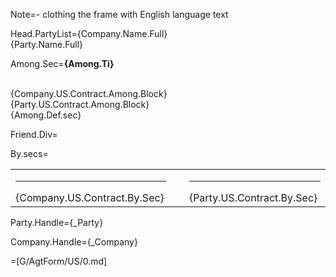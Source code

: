 Note=- clothing the frame with English language text

Head.PartyList={Company.Name.Full}<br>{Party.Name.Full}

Among.Sec=<b>{Among.Ti}</b><br><br><ul type="none" style="padding-left: 0"><li>{Company.US.Contract.Among.Block}<br></li><li>{Party.US.Contract.Among.Block}<br></li><li>{Among.Def.sec}</li></ul>

Friend.Div=</i>

By.secs=<table><tr><td valign="top" width="300px"><hr>{Company.US.Contract.By.Sec}</td> <td width="100px"></td> <td valign="top" width="300px"><hr>{Party.US.Contract.By.Sec}</td></tr></table>

Party.Handle={_Party}

Company.Handle={_Company}

=[G/AgtForm/US/0.md]

